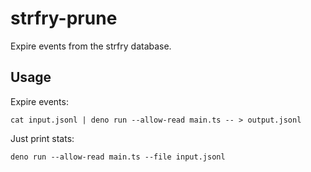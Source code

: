 # strfry-prune

Expire events from the strfry database.

## Usage

Expire events:

```shell
cat input.jsonl | deno run --allow-read main.ts -- > output.jsonl
```

Just print stats:

```shell
deno run --allow-read main.ts --file input.jsonl
```
